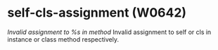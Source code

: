 # self-cls-assignment (W0642)
*Invalid assignment to %s in method* Invalid assignment to self or cls
in instance or class method respectively.

